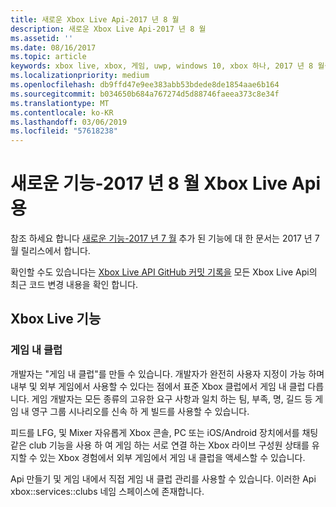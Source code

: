 ```yaml
---
title: 새로운 Xbox Live Api-2017 년 8 월
description: 새로운 Xbox Live Api-2017 년 8 월
ms.assetid: ''
ms.date: 08/16/2017
ms.topic: article
keywords: xbox live, xbox, 게임, uwp, windows 10, xbox 하나, 2017 년 8 월을 새로 추가 된 새로운 기능
ms.localizationpriority: medium
ms.openlocfilehash: db9ffd47e9ee383abb53bdede8de1854aae6b164
ms.sourcegitcommit: b034650b684a767274d5d88746faeea373c8e34f
ms.translationtype: MT
ms.contentlocale: ko-KR
ms.lasthandoff: 03/06/2019
ms.locfileid: "57618238"
---
```

# <a name="whats-new-for-the-xbox-live-apis---august-2017"></a>새로운 기능-2017 년 8 월 Xbox Live Api 용

참조 하세요 합니다 [새로운 기능-2017 년 7 월](1707-whats-new.md) 추가 된 기능에 대 한 문서는 2017 년 7 월 릴리스에서 합니다.

확인할 수도 있습니다는 [Xbox Live API GitHub 커밋 기록을](https://github.com/Microsoft/xbox-live-api/commits/master) 모든 Xbox Live Api의 최근 코드 변경 내용을 확인 합니다.

## <a name="xbox-live-features"></a>Xbox Live 기능

### <a name="in-game-clubs"></a>게임 내 클럽

개발자는 "게임 내 클럽"를 만들 수 있습니다. 개발자가 완전히 사용자 지정이 가능 하며 내부 및 외부 게임에서 사용할 수 있다는 점에서 표준 Xbox 클럽에서 게임 내 클럽 다릅니다. 게임 개발자는 모든 종류의 고유한 요구 사항과 일치 하는 팀, 부족, 명, 길드 등 게임 내 영구 그룹 시나리오를 신속 하 게 빌드를 사용할 수 있습니다.

피드를 LFG, 및 Mixer 자유롭게 Xbox 콘솔, PC 또는 iOS/Android 장치에서를 채팅 같은 club 기능을 사용 하 여 게임 하는 서로 연결 하는 Xbox 라이브 구성원 상태를 유지할 수 있는 Xbox 경험에서 외부 게임에서 게임 내 클럽을 액세스할 수 있습니다.

Api 만들기 및 게임 내에서 직접 게임 내 클럽 관리를 사용할 수 있습니다. 이러한 Api xbox::services::clubs 네임 스페이스에 존재합니다.
